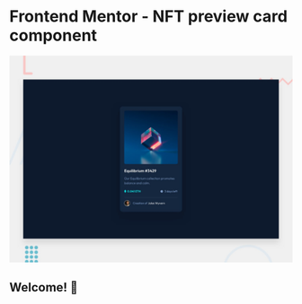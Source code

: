 # Frontend Mentor - NFT preview card component

![Design preview for the NFT preview card component coding challenge](./design/desktop-preview.jpg)

## Welcome! 👋

